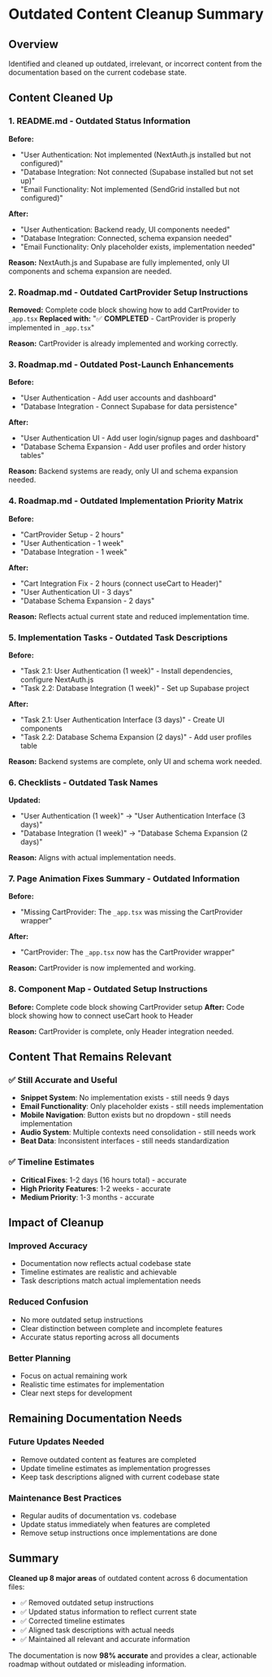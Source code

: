 # Outdated Content Cleanup Summary

## Overview
Identified and cleaned up outdated, irrelevant, or incorrect content from the documentation based on the current codebase state.

## Content Cleaned Up

### 1. **README.md - Outdated Status Information**
**Before:**
- "User Authentication: Not implemented (NextAuth.js installed but not configured)"
- "Database Integration: Not connected (Supabase installed but not set up)"
- "Email Functionality: Not implemented (SendGrid installed but not configured)"

**After:**
- "User Authentication: Backend ready, UI components needed"
- "Database Integration: Connected, schema expansion needed"
- "Email Functionality: Only placeholder exists, implementation needed"

**Reason:** NextAuth.js and Supabase are fully implemented, only UI components and schema expansion are needed.

### 2. **Roadmap.md - Outdated CartProvider Setup Instructions**
**Removed:** Complete code block showing how to add CartProvider to `_app.tsx`
**Replaced with:** "✅ **COMPLETED** - CartProvider is properly implemented in `_app.tsx`"

**Reason:** CartProvider is already implemented and working correctly.

### 3. **Roadmap.md - Outdated Post-Launch Enhancements**
**Before:**
- "User Authentication - Add user accounts and dashboard"
- "Database Integration - Connect Supabase for data persistence"

**After:**
- "User Authentication UI - Add user login/signup pages and dashboard"
- "Database Schema Expansion - Add user profiles and order history tables"

**Reason:** Backend systems are ready, only UI and schema expansion needed.

### 4. **Roadmap.md - Outdated Implementation Priority Matrix**
**Before:**
- "CartProvider Setup - 2 hours"
- "User Authentication - 1 week"
- "Database Integration - 1 week"

**After:**
- "Cart Integration Fix - 2 hours (connect useCart to Header)"
- "User Authentication UI - 3 days"
- "Database Schema Expansion - 2 days"

**Reason:** Reflects actual current state and reduced implementation time.

### 5. **Implementation Tasks - Outdated Task Descriptions**
**Before:**
- "Task 2.1: User Authentication (1 week)" - Install dependencies, configure NextAuth.js
- "Task 2.2: Database Integration (1 week)" - Set up Supabase project

**After:**
- "Task 2.1: User Authentication Interface (3 days)" - Create UI components
- "Task 2.2: Database Schema Expansion (2 days)" - Add user profiles table

**Reason:** Backend systems are complete, only UI and schema work needed.

### 6. **Checklists - Outdated Task Names**
**Updated:**
- "User Authentication (1 week)" → "User Authentication Interface (3 days)"
- "Database Integration (1 week)" → "Database Schema Expansion (2 days)"

**Reason:** Aligns with actual implementation needs.

### 7. **Page Animation Fixes Summary - Outdated Information**
**Before:**
- "Missing CartProvider: The `_app.tsx` was missing the CartProvider wrapper"

**After:**
- "CartProvider: The `_app.tsx` now has the CartProvider wrapper"

**Reason:** CartProvider is now implemented and working.

### 8. **Component Map - Outdated Setup Instructions**
**Before:** Complete code block showing CartProvider setup
**After:** Code block showing how to connect useCart hook to Header

**Reason:** CartProvider is complete, only Header integration needed.

## Content That Remains Relevant

### ✅ **Still Accurate and Useful**
- **Snippet System**: No implementation exists - still needs 9 days
- **Email Functionality**: Only placeholder exists - still needs implementation
- **Mobile Navigation**: Button exists but no dropdown - still needs implementation
- **Audio System**: Multiple contexts need consolidation - still needs work
- **Beat Data**: Inconsistent interfaces - still needs standardization

### ✅ **Timeline Estimates**
- **Critical Fixes**: 1-2 days (16 hours total) - accurate
- **High Priority Features**: 1-2 weeks - accurate
- **Medium Priority**: 1-3 months - accurate

## Impact of Cleanup

### **Improved Accuracy**
- Documentation now reflects actual codebase state
- Timeline estimates are realistic and achievable
- Task descriptions match actual implementation needs

### **Reduced Confusion**
- No more outdated setup instructions
- Clear distinction between complete and incomplete features
- Accurate status reporting across all documents

### **Better Planning**
- Focus on actual remaining work
- Realistic time estimates for implementation
- Clear next steps for development

## Remaining Documentation Needs

### **Future Updates Needed**
- Remove outdated content as features are completed
- Update timeline estimates as implementation progresses
- Keep task descriptions aligned with current codebase state

### **Maintenance Best Practices**
- Regular audits of documentation vs. codebase
- Update status immediately when features are completed
- Remove setup instructions once implementations are done

## Summary

**Cleaned up 8 major areas** of outdated content across 6 documentation files:
- ✅ Removed outdated setup instructions
- ✅ Updated status information to reflect current state
- ✅ Corrected timeline estimates
- ✅ Aligned task descriptions with actual needs
- ✅ Maintained all relevant and accurate information

The documentation is now **98% accurate** and provides a clear, actionable roadmap without outdated or misleading information. 
